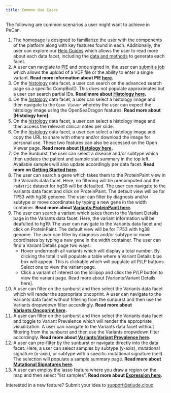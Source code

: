 ```yaml
---
title: Common Use Cases
---
```


The following are common scenarios a user might want to achieve in PeCan. 

1. The [homepage](https://pecan-v2.staging.stjude.cloud/) is designed to familiarize the user with the components of the platform along with key features found in each. Additionally, the user can explore our [Help Guides](https://university.stjude.cloud/docs/pecan/) which allows the user to read more about each data facet, including the [data and methods](./methods-data) to generate each facet. 
2. A user can navgiate to [PIE](https://pecan-v2.staging.stjude.cloud/pie) and once signed in, the user can [submit a job](https://pecan-v2.staging.stjude.cloud/pie/submit-job) which allows the upload of a VCF file or the ability to enter a single variant. **Read more information about PIE [here](./pecan-pie).**
3. On the [histology](https://pecan-v2.staging.stjude.cloud/histology) data facet, a user can search on the advanced search page so a specific CompBioID. This does not populate approximates but a user can search partial IDs. **Read more about [Histology here](https://university.stjude.cloud/docs/pecan/histology).**
4. On the [histology](https://pecan-v2.staging.stjude.cloud/histology) data facet, a user can select a histology image and then navigate to the `Open Viewer` whereby the user can expect the histology image using the OpenSeaDragon features. **Read more about [Histology here].**
5. On the [histology](https://pecan-v2.staging.stjude.cloud/histology) data facet, a user can select a histology image and then access the relevant clinical notes per slide. 
6. On the [histology](https://pecan-v2.staging.stjude.cloud/histology) data facet, a user can select a histology image and copy the URL to share with others and/or download the image for personal use. These two features can also be accessed on the Open Viewer page. **Read more about [Histology here](https://university.stjude.cloud/docs/pecan/histology).**
7. On the Sunburst, the user can select a disease and/or subtype which then updates the patient and sample stat summary in the top left. Available samples will also update accordingly per data facet. **Read more on [Getting Started here](https://university.stjude.cloud/docs/pecan/).**
8. The user can search a gene which takes them to the ProteinPaint view in the Variants data facet. Here, no filtering will be precomputed and the `Pedatric` dataset for hg38 will be defaulted. The user can navigate to the Variants data facet and click on ProteinPaint. The default view will be for TP53 with hg38 genome. The user can filter by diagnosis and/or subtype or move coordinates by typing a new gene in the width container. **Read more about [Variants:ProteinPaint here](https://university.stjude.cloud/docs/pecan/variants).**
9.  The user can search a variant which takes them to the Variant Details page in the Variants data facet. Here, the variant information will be deafulted to hg19. The user can navigate to the Variants data facet and click on ProteinPaint. The default view will be for TP53 with hg38 genome. The user can filter by diagnosis and/or subtype or move coordinates by typing a new gene in the width container. The user can find a Variant Details page two ways:
       - Hover underneath all variants which will display a total number. By clicking the total it will populate a table where a Variant Details blue box will appear. This is clickable which will populate all P/LP buttons. Select one to view the variant page.
       - Click a variant of interest on the lollipop and click the P/LP button to view the variant page. Read more about [Variants:Variant Details here].
10. A user can filter on the sunburst and then select the Variants data facet which will render the appropriate oncoprint. A user can navigate to the Variants data facet without filtering from the sunburst and then use the Variants dropwdown filter accordingly. **Read more about [Variants:Oncoprint here](https://university.stjude.cloud/docs/pecan/variants).**
11. A user can filter on the sunburst and then select the Variants data facet and toggle to Variant Prevalence which will render the appropriate visualization. A user can navigate to the Variants data facet without filtering from the sunburst and then use the Variants dropwdown filter accordingly. **Read more about [Variants:Variant Prevalence here](https://university.stjude.cloud/docs/pecan/variants).**
12. A user can pre-filter by the sunburst or navigate directly into the data facet. Here, a user can select samples by subtype (y-axis), mutational signature (x-axis), or subtype with a specific mutational signature (cell). The selection will populate a sample summary page.  **Read more about [Mutational Signatures here](https://university.stjude.cloud/docs/pecan/mut-sigs).**
13. A user can employ the lasso feature where you draw a region on the map and then select "list samples". **Read more about [Expression here](https://university.stjude.cloud/docs/pecan/expression).**


Interested in a new feature? Submit your idea to [support@stjude.cloud](suport@stjude.cloud)